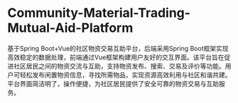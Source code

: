 # Community-Material-Trading-Mutual-Aid-Platform
基于Spring Boot+Vue的社区物资交易互助平台，后端采用Spring Boot框架实现高效稳定的数据处理，前端通过Vue框架构建用户友好的交互界面。该平台旨在促进社区居民之间的物资交流与互助，支持物资发布、搜索、交易及评价等功能。用户可轻松发布闲置物资信息，寻找所需物品，实现资源高效利用与社区和谐共建。平台界面简洁明了，操作便捷，为社区居民提供了安全可靠的物资交易与互助服务。
